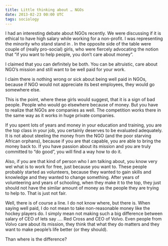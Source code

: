 ```yaml
---
title: Little thinking about … NGOs
date: 2013-02-23 00:00 UTC
tags: sociology
---
```


I had an interesting debate about NGOs recently. We were discussing if it is ethical to have high salary while working for a non-profit. I was representing the minority who stand stand in . In the opposite side of the table were couple of (really pro-social) girls, who were fiercely advocating the notion that “if you want to help people, you don’t care about money”.

I claimed that you can definitely be both. You can be altruistic, care about NGO’s mission and still want to be well paid for your work.

I claim there is nothing wrong or sick about being well paid in NGOs, because if NGO would not appreciate its best employees, they would go somewhere else.

This is the point, where these girls would suggest, that it is a sign of bad people. People who would go elsewhere because of money. But you have to realize that NGOs are companies as well. The competition works there in the same way as it works in huge private companies.

If you spent lots of years and money in your education and training, you are the top class in your job, you certainly deserves to be evaluated adequately. It is not about steeling the money from the NGO (and the poor starving African orphans), because if you are that capable, you are able to bring the money back to. If you have passion about its mission and you are truly committed to “do good”, you will find a way how to do it.

Also, if you are that kind of person who I am talking about, you know very wel what is to work for free, just because you want to. These people probably started as volunteers, because they wanted to gain skills and knowledge and they wanted to change something. After years of volunteering and years of schooling, when they make it to the top, they just should not have the similar amount of money as the people they are trying to help to. That is just not fair.

Well, there is of course a line. I do not know where, but there is. When saying well paid, I do not mean to take non-reasonable money like the hockey players do. I simply mean not making such a big difference between salary of CEO of lets say …. Red Cross and CEO of Volvo. Even people from Volvo care about its mission, they think that what they do matters and they want to make people’s life better (or they should).

Than where is the difference?